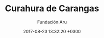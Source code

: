---
layout: post
title:  Curahura de Carangas
date:   2017-08-23 13:32:20 +0300
description: Municipio de Curahurara de Carangas, Departamento de Potosi
img: curahuara.jpg # Add image post (optional)
tags: [Migración Interna]
author: Fundación Aru
---